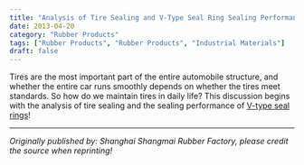 ```yaml
---
title: "Analysis of Tire Sealing and V-Type Seal Ring Sealing Performance"
date: 2013-04-20
category: "Rubber Products"
tags: ["Rubber Products", "Rubber Products", "Industrial Materials"]
draft: false
---
```


Tires are the most important part of the entire automobile structure, and whether the entire car runs smoothly depends on whether the tires meet standards. So how do we maintain tires in daily life? This discussion begins with the analysis of tire sealing and the sealing performance of [V-type seal rings](http://www.smpolymer.com/)!

---

*Originally published by: Shanghai Shangmai Rubber Factory, please credit the source when reprinting!*